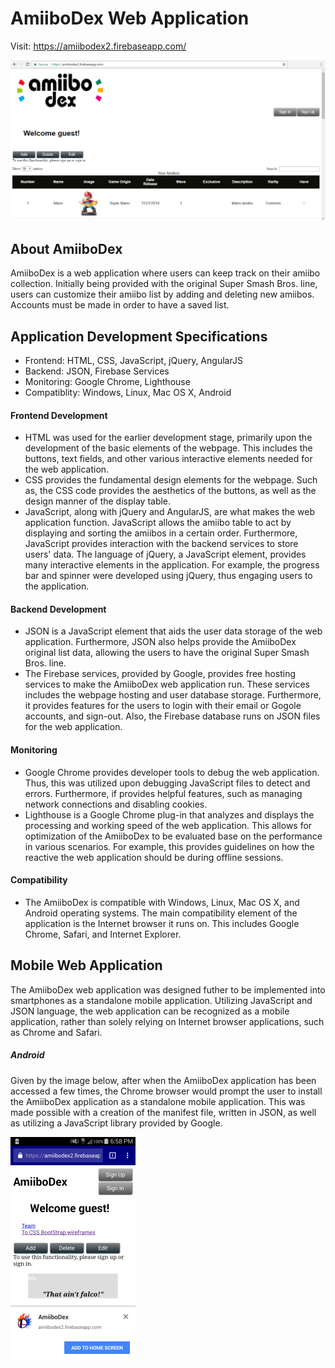 # AmiiboDex Web Application
Visit: https://amiibodex2.firebaseapp.com/

![Homepage](/doc_images/Web_Homepage.png)

## About AmiiboDex
AmiiboDex is a web application where users can keep track on their amiibo collection. Initially being provided with the original Super Smash Bros. line, users can customize their amiibo list by adding and deleting new amiibos. Accounts must be made in order to have a saved list.

## Application Development Specifications
* Frontend: HTML, CSS, JavaScript, jQuery, AngularJS
* Backend: JSON, Firebase Services
* Monitoring: Google Chrome, Lighthouse
* Compatiblity: Windows, Linux, Mac OS X, Android

#### Frontend Development
* HTML was used for the earlier development stage, primarily upon the development of the basic elements of the webpage. This includes the buttons, text fields, and other various interactive elements needed for the web application.
* CSS provides the fundamental design elements for the webpage. Such as, the CSS code provides the aesthetics of the buttons, as well as the design manner of the display table.
* JavaScript, along with jQuery and AngularJS, are what makes the web application function. JavaScript allows the amiibo table to act by displaying and sorting the amiibos in a certain order. Furthermore, JavaScript provides interaction with the backend services to store users' data. The language of jQuery, a JavaScript element, provides many interactive elements in the application. For example, the progress bar and spinner were developed using jQuery, thus engaging users to the application.

#### Backend Development
* JSON is a JavaScript element that aids the user data storage of the web application. Furthermore, JSON also helps provide the AmiiboDex original list data, allowing the users to have the original Super Smash Bros. line.
* The Firebase services, provided by Google, provides free hosting services to make the AmiiboDex web application run. These services includes the webpage hosting and user database storage. Furthermore, it provides features for the users to login with their email or Gogole accounts, and sign-out. Also, the Firebase database runs on JSON files for the web application.

#### Monitoring
* Google Chrome provides developer tools to debug the web application. Thus, this was utilized upon debugging JavaScript files to detect and errors. Furthermore, if provides helpful features, such as managing network connections and disabling cookies.
* Lighthouse is a Google Chrome plug-in that analyzes and displays the processing and working speed of the web application. This allows for optimization of the AmiiboDex to be evaluated base on the performance in various scenarios. For example, this provides guidelines on how the reactive the web application should be during offline sessions.

#### Compatibility
* The AmiiboDex is compatible with Windows, Linux, Mac OS X, and Android operating systems. The main compatibility element of the application is the Internet browser it runs on. This includes Google Chrome, Safari, and Internet Explorer.

## Mobile Web Application
The AmiiboDex web application was designed futher to be implemented into smartphones as a standalone mobile application. Utilizing JavaScript and JSON language, the web application can be recognized as a mobile application, rather than solely relying on Internet browser applications, such as Chrome and Safari.

##### Android
Given by the image below, after when the AmiiboDex application has been accessed a few times, the Chrome browser would prompt the user to install the AmiiboDex application as a standalone mobile application. This was made possible with a creation of the manifest file, written in JSON, as well as utilizing a JavaScript library provided by Google.

![Android](/doc_images/Android_Web_App.png)
